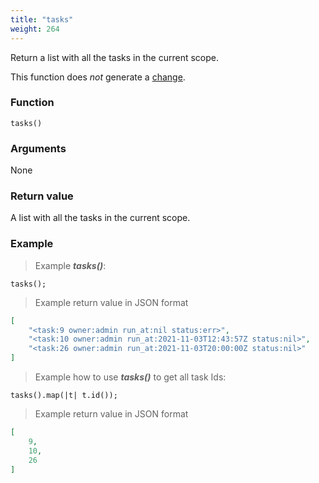 ```yaml
---
title: "tasks"
weight: 264
---
```


Return a list with all the tasks in the current scope.

This function does *not* generate a [change](../../overview/changes).

### Function

`tasks()`

### Arguments

None

### Return value

A list with all the tasks in the current scope.

### Example

> Example ***tasks()***:

```thingsdb,should_pass
tasks();
```

> Example return value in JSON format

```json
[
    "<task:9 owner:admin run_at:nil status:err>",
    "<task:10 owner:admin run_at:2021-11-03T12:43:57Z status:nil>",
    "<task:26 owner:admin run_at:2021-11-03T20:00:00Z status:nil>"
]
```

> Example how to use ***tasks()*** to get all task Ids:

```thingsdb,should_pass
tasks().map(|t| t.id());
```

> Example return value in JSON format

```json
[
    9,
    10,
    26
]
```